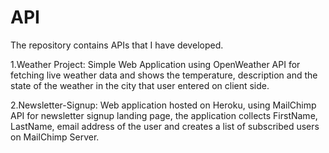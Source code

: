 # API
The repository contains APIs that I have developed.

1.Weather Project: Simple Web Application using OpenWeather API for fetching live weather data 
and shows the temperature, description and the state of the weather in 
the city that user entered on client side.

2.Newsletter-Signup: Web application hosted on Heroku, using MailChimp API for 
newsletter signup landing page, the application collects 
FirstName, LastName, email address of the user and creates 
a list of subscribed users on MailChimp Server.




